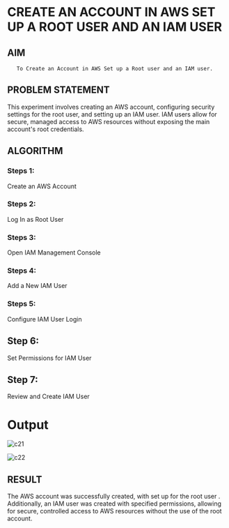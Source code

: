  # CREATE AN  ACCOUNT IN AWS SET UP A ROOT USER AND AN IAM USER 
  ## AIM
       To Create an Account in AWS Set up a Root user and an IAM user.
## PROBLEM STATEMENT
   This experiment involves creating an AWS account, configuring security settings for the root user, and setting up an IAM user. IAM users allow for secure, managed access to AWS resources without exposing the main account's root credentials.
## ALGORITHM
 ### Steps 1:
 Create an AWS Account
 ### Steps 2:
 Log In as Root User
 ### Steps 3:
 Open IAM Management Console
 ### Steps 4:
 Add a New IAM User
 ### Steps 5:
 Configure IAM User Login
## Step 6:

Set Permissions for IAM User
## Step 7:
Review and Create IAM User
# Output
![c21](https://github.com/user-attachments/assets/64ed7917-9964-4832-afe1-a82e761894b4)

![c22](https://github.com/user-attachments/assets/c96f5118-0db2-485b-8733-f8dc842d1e7b)


## RESULT
 The AWS account was successfully created, with set up for the root user . Additionally, an IAM user was created with specified permissions, allowing for secure, controlled access to AWS resources without the use of the root account.

  


